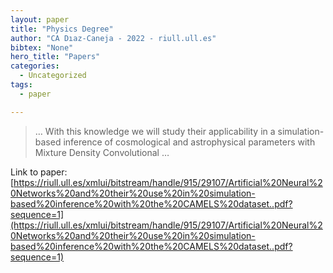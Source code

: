 ```yaml
---
layout: paper
title: "Physics Degree"
author: "CA Dıaz-Caneja - 2022 - riull.ull.es"
bibtex: "None"
hero_title: "Papers"
categories:
  - Uncategorized
tags:
  - paper

---
```

>… With this knowledge we will study their applicability in a simulation-based inference of cosmological and astrophysical parameters with Mixture Density Convolutional …

Link to paper: [https://riull.ull.es/xmlui/bitstream/handle/915/29107/Artificial%20Neural%20Networks%20and%20their%20use%20in%20simulation-based%20inference%20with%20the%20CAMELS%20dataset..pdf?sequence=1](https://riull.ull.es/xmlui/bitstream/handle/915/29107/Artificial%20Neural%20Networks%20and%20their%20use%20in%20simulation-based%20inference%20with%20the%20CAMELS%20dataset..pdf?sequence=1)


